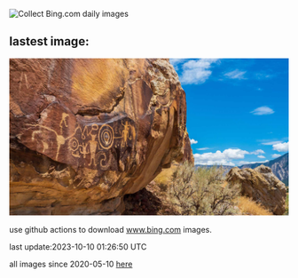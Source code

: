 ![Collect Bing.com daily images](https://github.com/counter2015/bing-daily-images/workflows/Collect%20Bing.com%20daily%20images/badge.svg)
## lastest image:
![](images/FremontPetroglyph.jpg)

use github actions to download www.bing.com images.

last update:2023-10-10 01:26:50 UTC

all images since 2020-05-10 [here](https://github.com/counter2015/bing-daily-images/tree/master/images) 
